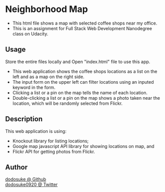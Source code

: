 # Neighborhood Map
* This html file shows a map with selected coffee shops near my office.
* This is an assignment for Full Stack Web Development Nanodegree class on Udacity.

## Usage
Store the entire files locally and Open "index.html" file to use this app.
* This web application shows the coffee shops locations as a list on the left and as a map on the right side.
* The input form on the upper left can filter locations using an inputed keyword in the form.
* Clicking a list or a pin on the map tells the name of each location.
* Double-clicking a list or a pin on the map shows a photo taken near the location, which will be randomly selected from Flickr.

## Description
This web application is using:
* Knockout library for listing locations;
* Google map javascript API library for showing locations on map, and
* Flickr API for getting photos from Flickr.

## Author
[dodosuke @ Github](https://github.com/dodosuke)  
[dodosuke0920 @ Twitter](https://twitter.com/dodosuke0920)

